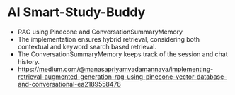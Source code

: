 # AI Smart-Study-Buddy
* RAG using Pinecone and ConversationSummaryMemory
* The implementation ensures hybrid retrieval, considering both contextual and keyword search based retrieval.
* The ConversationSummaryMemory keeps track of the session and chat history.
* https://medium.com/@manasapriyamvadamannava/implementing-retrieval-augmented-generation-rag-using-pinecone-vector-database-and-conversational-ea2189558478
